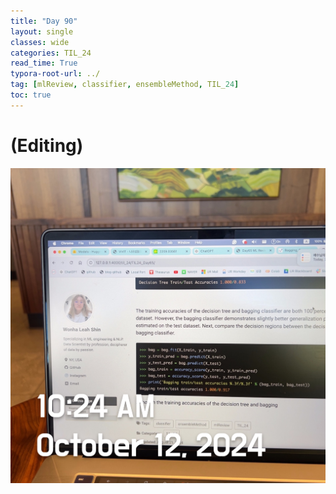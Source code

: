 ```yaml
---
title: "Day 90"
layout: single
classes: wide
categories: TIL_24
read_time: True
typora-root-url: ../
tag: [mlReview, classifier, ensembleMethod, TIL_24]
toc: true 
---
```


# (Editing)

![IMG_3073](/images/2024-10-12-TIL24_Day90/IMG_3073.JPG)

<br><br>

